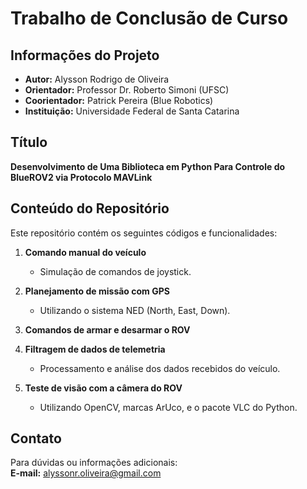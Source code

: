 # Trabalho de Conclusão de Curso

## Informações do Projeto
- **Autor:** Alysson Rodrigo de Oliveira  
- **Orientador:** Professor Dr. Roberto Simoni (UFSC)  
- **Coorientador:** Patrick Pereira (Blue Robotics)  
- **Instituição:** Universidade Federal de Santa Catarina  

## Título
**Desenvolvimento de Uma Biblioteca em Python Para Controle do BlueROV2 via Protocolo MAVLink**

## Conteúdo do Repositório
Este repositório contém os seguintes códigos e funcionalidades:

1. **Comando manual do veículo**  
   - Simulação de comandos de joystick.  
   
2. **Planejamento de missão com GPS**  
   - Utilizando o sistema NED (North, East, Down).  
   
3. **Comandos de armar e desarmar o ROV**  

4. **Filtragem de dados de telemetria**  
   - Processamento e análise dos dados recebidos do veículo.  

5. **Teste de visão com a câmera do ROV**  
   - Utilizando OpenCV, marcas ArUco, e o pacote VLC do Python.  

## Contato
Para dúvidas ou informações adicionais:  
**E-mail:** alyssonr.oliveira@gmail.com
